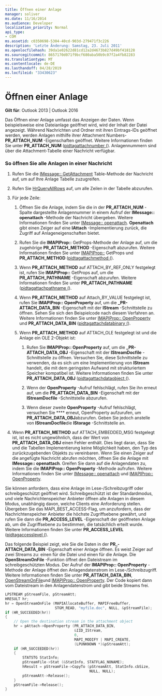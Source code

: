 ```yaml
---
title: Öffnen einer Anlage
manager: soliver
ms.date: 11/16/2014
ms.audience: Developer
localization_priority: Normal
api_type:
- COM
ms.assetid: c0350698-5304-40cd-903d-279471f3c226
description: 'Letzte Änderung: Samstag, 23. Juli 2011'
ms.openlocfilehash: 39da1e02622d81cd12a2d4673b827d49bf418128
ms.sourcegitcommit: 8657170d071f9bcf680aba50b9c07f2a4fb82283
ms.translationtype: MT
ms.contentlocale: de-DE
ms.lasthandoff: 04/28/2019
ms.locfileid: "33430623"
---
```

# <a name="opening-an-attachment"></a>Öffnen einer Anlage

**Gilt für**: Outlook 2013 | Outlook 2016 
  
Das Öffnen einer Anlage umfasst das Anzeigen der Daten. Wenn beispielsweise eine Dateianlage geöffnet wird, wird der Inhalt der Datei angezeigt. Während Nachrichten und Ordner mit ihren Eintrags-IDs geöffnet werden, werden Anlagen mithilfe ihrer Attachment Numbers- **PR_ATTACH_NUM** -Eigenschaften geöffnet. Weitere Informationen finden Sie unter **PR_ATTACH_NUM** ([pidtagattachnumber (](pidtagattachnumber-canonical-property.md)). Anlagennummern sind über die Attachment-Tabelle einer Nachricht verfügbar.
  
### <a name="to-open-all-attachments-in-a-message"></a>So öffnen Sie alle Anlagen in einer Nachricht
  
1. Rufen Sie die [IMessage:: GetAttachment](imessage-getattachmenttable.md) Table-Methode der Nachricht auf, um auf Ihre Anlage Tabelle zuzugreifen. 
    
2. Rufen Sie [HrQueryAllRows](hrqueryallrows.md) auf, um alle Zeilen in der Tabelle abzurufen. 
    
3. Für jede Zeile: 
    
    1. Öffnen Sie die Anlage, indem Sie die in der **PR_ATTACH_NUM** -Spalte dargestellte Anlagennummer in einem Aufruf der **IMessage:: openattach** -Methode der Nachricht übergeben. Weitere Informationen finden Sie unter [IMessage:: openattach](imessage-openattach.md). **Openattach** gibt einen Zeiger auf eine **IAttach** -Implementierung zurück, die Zugriff auf Anlageneigenschaften bietet. 
        
    2. Rufen Sie die **IMAPIProp::** GetProps-Methode der Anlage auf, um die zugehörige **PR_ATTACH_METHOD** -Eigenschaft abzurufen. Weitere Informationen finden Sie unter [IMAPIProp::](imapiprop-getprops.md) GetProps und **PR_ATTACH_METHOD** ([pidtagattachmethod (](pidtagattachmethod-canonical-property.md)).
        
    3. Wenn **PR_ATTACH_METHOD** auf ATTACH_BY_REF_ONLY festgelegt ist, rufen Sie **IMAPIProp::** GetProps auf, um die **PR_ATTACH_PATHNAME** -Eigenschaft abzurufen. Weitere Informationen finden Sie unter **PR_ATTACH_PATHNAME** ([pidtagattachpathname (](pidtagattachpathname-canonical-property.md)).
        
    4. Wenn **PR\_ATTACH_METHOD** auf Attach\_BY_VALUE festgelegt ist, rufen Sie **IMAPIProp:: OpenProperty** auf, um die **\_PR-ATTACH_DATA_BIN** -Eigenschaft mit der **IStream** -Schnittstelle zu öffnen. Sehen Sie sich den Beispielcode nach diesem Verfahren an. Weitere Informationen finden Sie unter [IMAPIProp:: OpenProperty](imapiprop-openproperty.md) und **PR_ATTACH_DATA_BIN** ([pidtagattachdatabinary (](pidtagattachdatabinary-canonical-property.md)).
        
    5. Wenn **PR_ATTACH_METHOD** auf ATTACH_OLE festgelegt ist und die Anlage ein OLE 2-Objekt ist: 
        
        1. Rufen Sie **IMAPIProp:: OpenProperty** auf, um die **\_PR-ATTACH_DATA_OBJ** -Eigenschaft mit der **IStreamDocfile** -Schnittstelle zu öffnen. Versuchen Sie, diese Schnittstelle zu verwenden, da es sich um eine Implementierung von **IStream** handelt, die mit dem geringsten Aufwand mit strukturiertem Speicher kompatibel ist. Weitere Informationen finden Sie unter **PR_ATTACH_DATA_OBJ** ([pidtagattachdataobject (](pidtagattachdataobject-canonical-property.md)).
            
        2. Wenn der **OpenProperty** -Aufruf fehlschlägt, rufen Sie ihn erneut auf, um die **PR_ATTACH_DATA_BIN** -Eigenschaft mit der **IStreamDocfile** -Schnittstelle abzurufen. 
            
        3. Wenn dieser zweite **OpenProperty** -Aufruf fehlschlägt, versuchen Sie **** erneut, OpenProperty aufzurufen, um **PR_ATTACH_DATA_OBJ**abzurufen. Geben Sie jedoch anstelle von **IStreamDocfile**die **IStorage** -Schnittstelle an. 
    
4. Wenn **PR_ATTACH_METHOD** auf ATTACH_EMBEDDED_MSG festgelegt ist, ist es nicht ungewöhnlich, dass der Wert von **PR_ATTACH_DATA_OBJ** einen Fehler enthält. Dies liegt daran, dass Sie und die Tabellen Implementierung keine Möglichkeit haben, den Typ des zurückzugebenden Objekts zu vereinbaren. Wenn Sie einen Zeiger auf die angefügte Nachricht abrufen möchten, öffnen Sie die Anlage mit **IMessage:: openattach**. Greifen Sie dann auf die Anlagendaten zu, indem Sie die **IMAPIProp:: OpenProperty** -Methode aufrufen. Weitere Informationen finden Sie unter [IMessage:: openattach](imessage-openattach.md) und [IMAPIProp:: OpenProperty](imapiprop-openproperty.md).
    
Sie können anfordern, dass eine Anlage im Lese-/Schreibzugriff oder schreibgeschützt geöffnet wird. Schreibgeschützt ist der Standardmodus, und viele Nachrichtenspeicher Anbieter öffnen alle Anlagen in diesem Modus, unabhängig davon, welche Clients eine Anforderung stellen. Übergeben Sie das MAPI_BEST_ACCESS-Flag, um anzufordern, dass der Nachrichtenspeicher Anbieter die höchste Zugriffsebene gewährt, und rufen Sie dann die **PR_ACCESS_LEVEL** -Eigenschaft der geöffneten Anlage ab, um die Zugriffsebene zu bestimmen, die tatsächlich erteilt wurde. Weitere Informationen finden Sie unter **PR_ACCESS_LEVEL** ([pidtagaccesslevel (](pidtagaccesslevel-canonical-property.md)).
  
Das folgende Beispiel zeigt, wie Sie die Daten in der **PR\_-ATTACH_DATA_BIN** -Eigenschaft einer Anlage öffnen. Es weist Zeiger auf zwei Streams zu: einen für die Datei und einen für die Anlage. Die **OpenStreamOnFile** -Funktion öffnet den Dateistream im schreibgeschützten Modus. Der Aufruf der **IMAPIProp:: OpenProperty** -Methode der Anlage öffnet den Anlagendatenstrom im Lese-/Schreibzugriff. Weitere Informationen finden Sie unter **PR_ATTACH_DATA_BIN**, [OpenStreamOnFile](openstreamonfile.md)und [IMAPIProp:: OpenProperty](imapiprop-openproperty.md). Der Code kopiert dann vom Dateistream in den Anlagendatenstrom und gibt beide Streams frei.
  
```cpp
LPSTREAM pStreamFile, pStreamAtt;
HRESULT hr;
hr = OpenStreamOnFile (MAPIAllocateBuffer, MAPIFreeBuffer,
                       STGM_READ, "myfile.doc", NULL, &pStreamFile);
if (HR_SUCCEEDED(hr))
{
    // Open the destination stream in the attachment object
    hr = pAttach->OpenProperty (PR_ATTACH_DATA_BIN,
                                &IID_IStream,
                                0,
                                MAPI_MODIFY | MAPI_CREATE,
                                (LPUNKNOWN *)&pStreamAtt);
    if (HR_SUCCEEDED(hr))
    {
        STATSTG StatInfo;
        pStreamFile->Stat (&StatInfo, STATFLAG_NONAME);
        hResult = pStreamFile->CopyTo (pStreamAtt, StatInfo.cbSize,
                                       NULL, NULL);
        pStreamAtt->Release();
    }
    pStreamFile->Release();
}
```


